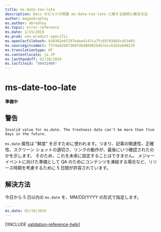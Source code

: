 ```yaml
---
title: ms-date-too-late
description: Docs のビルドの問題 ms-date-too-late に関する説明と解決方法
author: meganbradley
ms.author: mbradley
ms.topic: error-reference
ms.date: 1/15/2019
ms.prod: non-product-specific
ms.openlocfilehash: b38392e9f297e4ee4147ca7fc65f938b5cd53403
ms.sourcegitcommit: f374ad2607360f46d88982b4b7ecc63d3ab08235
ms.translationtype: HT
ms.contentlocale: ja-JP
ms.lasthandoff: 02/20/2019
ms.locfileid: "56431486"
---
```

# <a name="ms-date-too-late"></a>ms-date-too-late

**準備中**

## <a name="warning"></a>警告

`Invalid value for ms.date. The freshness date can't be more than five days in the future.`

`ms.date` 属性は "鮮度" を示すために使われます。つまり、記事の関連性、正確性、スクリーン ショットの適切さ、リンクの動作が、最後にいつ確認されたのかを示します。 そのため、これを未来に設定することはできません。 メジャー イベントに向けた準備として QA のためにコンテンツを凍結する場合など、リリース時期を考慮するために 5 日間が許容されています。

## <a name="resolution"></a>解決方法

今日から 5 日以内の `ms.date` を、MM/DD/YYYY の形式で指定します。

```yml
---
ms.date: 02/19/2019
---
```

<!--make sure to add this file to your includes folder and verify the path-->
[!INCLUDE [validation-reference-help](includes/validation-reference-help.md)]
